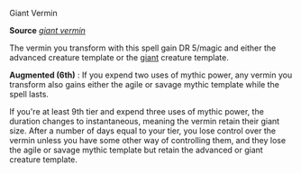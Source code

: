 Giant Vermin

**Source** [_giant vermin_](spells/giantVermin#_giant-vermin)

The vermin you transform with this spell gain DR 5/magic and either the advanced creature template or the [giant](monsters/creatureTypes#_giant-subtype) creature template.

**Augmented (6th)** : If you expend two uses of mythic power, any vermin you transform also gains either the agile or savage mythic template while the spell lasts.

If you're at least 9th tier and expend three uses of mythic power, the duration changes to instantaneous, meaning the vermin retain their giant size. After a number of days equal to your tier, you lose control over the vermin unless you have some other way of controlling them, and they lose the agile or savage mythic template but retain the advanced or giant creature template.

